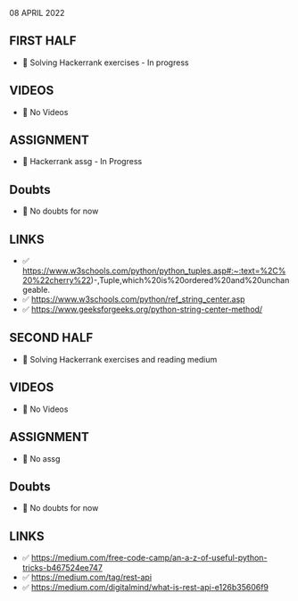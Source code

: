 08 APRIL 2022

## FIRST HALF

- 🚧 Solving Hackerrank exercises - In progress

## VIDEOS

- 🚫 No Videos

## ASSIGNMENT

- 🚧 Hackerrank assg - In Progress

## Doubts

- 🚫 No doubts for now

## LINKS

- ✅ https://www.w3schools.com/python/python_tuples.asp#:~:text=%2C%20%22cherry%22)-,Tuple,which%20is%20ordered%20and%20unchangeable.
- ✅ https://www.w3schools.com/python/ref_string_center.asp
- ✅ https://www.geeksforgeeks.org/python-string-center-method/

## SECOND HALF

- 🚧 Solving Hackerrank exercises and reading medium

## VIDEOS

- 🚫 No Videos

## ASSIGNMENT

- 🚫 No assg

## Doubts

- 🚫 No doubts for now

## LINKS

- ✅ https://medium.com/free-code-camp/an-a-z-of-useful-python-tricks-b467524ee747
- ✅ https://medium.com/tag/rest-api
- ✅ https://medium.com/digitalmind/what-is-rest-api-e126b35606f9